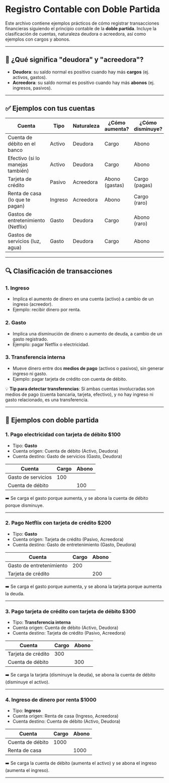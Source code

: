
# Registro Contable con Doble Partida

Este archivo contiene ejemplos prácticos de cómo registrar transacciones financieras siguiendo el principio contable de la **doble partida**. Incluye la clasificación de cuentas, naturaleza deudora o acreedora, así como ejemplos con cargos y abonos.

---

## 🧠 ¿Qué significa "deudora" y "acreedora"?

- **Deudora**: su saldo normal es positivo cuando hay más **cargos** (ej. activos, gastos).
- **Acreedora**: su saldo normal es positivo cuando hay más **abonos** (ej. ingresos, pasivos).

---

## ✅ Ejemplos con tus cuentas

| Cuenta                             | Tipo       | Naturaleza | ¿Cómo aumenta? | ¿Cómo disminuye? |
|------------------------------------|------------|------------|----------------|------------------|
| Cuenta de débito en el banco       | Activo     | Deudora    | Cargo          | Abono            |
| Efectivo (si lo manejas también)   | Activo     | Deudora    | Cargo          | Abono            |
| Tarjeta de crédito                 | Pasivo     | Acreedora  | Abono (gastas) | Cargo (pagas)    |
| Renta de casa (lo que te pagan)    | Ingreso    | Acreedora  | Abono          | Cargo (raro)     |
| Gastos de entretenimiento (Netflix)| Gasto      | Deudora    | Cargo          | Abono (raro)     |
| Gastos de servicios (luz, agua)    | Gasto      | Deudora    | Cargo          | Abono            |

---

## 🔍 Clasificación de transacciones

### 1. Ingreso
- Implica el aumento de dinero en una cuenta (activo) a cambio de un ingreso (acreedor).
- Ejemplo: recibir dinero por renta.

### 2. Gasto
- Implica una disminución de dinero o aumento de deuda, a cambio de un gasto registrado.
- Ejemplo: pagar Netflix o electricidad.

### 3. Transferencia interna
- Mueve dinero entre dos **medios de pago** (activos o pasivos), sin generar ingreso ni gasto.
- Ejemplo: pagar tarjeta de crédito con cuenta de débito.

💡 **Tip para detectar transferencias**: Si ambas cuentas involucradas son medios de pago (cuenta bancaria, tarjeta, efectivo), y no hay ingreso ni gasto relacionado, es una transferencia.

---

## 📘 Ejemplos con doble partida

### 1. Pago electricidad con tarjeta de débito $100
- Tipo: **Gasto**
- Cuenta origen: Cuenta de débito (Activo, Deudora)
- Cuenta destino: Gasto de servicios (Gasto, Deudora)

| Cuenta               | Cargo | Abono |
|----------------------|-------|-------|
| Gasto de servicios   | 100   |       |
| Cuenta de débito     |       | 100   |

➡️ Se carga el gasto porque aumenta, y se abona la cuenta de débito porque disminuye.

---

### 2. Pago Netflix con tarjeta de crédito $200
- Tipo: **Gasto**
- Cuenta origen: Tarjeta de crédito (Pasivo, Acreedora)
- Cuenta destino: Gasto de entretenimiento (Gasto, Deudora)

| Cuenta                      | Cargo | Abono |
|-----------------------------|-------|-------|
| Gasto de entretenimiento    | 200   |       |
| Tarjeta de crédito          |       | 200   |

➡️ Se carga el gasto porque aumenta, y se abona la tarjeta porque aumenta la deuda.

---

### 3. Pago tarjeta de crédito con tarjeta de débito $300
- Tipo: **Transferencia interna**
- Cuenta origen: Cuenta de débito (Activo, Deudora)
- Cuenta destino: Tarjeta de crédito (Pasivo, Acreedora)

| Cuenta               | Cargo | Abono |
|----------------------|-------|-------|
| Tarjeta de crédito   | 300   |       |
| Cuenta de débito     |       | 300   |

➡️ Se carga la tarjeta (disminuye la deuda), se abona la cuenta de débito (disminuye el activo).

---

### 4. Ingreso de dinero por renta $1000
- Tipo: **Ingreso**
- Cuenta origen: Renta de casa (Ingreso, Acreedora)
- Cuenta destino: Cuenta de débito (Activo, Deudora)

| Cuenta             | Cargo | Abono |
|--------------------|-------|-------|
| Cuenta de débito   | 1000  |       |
| Renta de casa      |       | 1000  |

➡️ Se carga la cuenta de débito (aumenta el activo) y se abona el ingreso (aumenta el ingreso).

---
